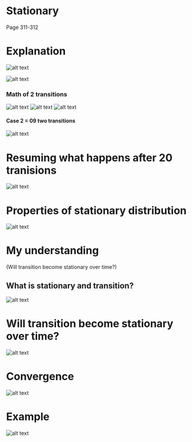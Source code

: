 # Stationary
Page 311-312

# Explanation
![alt text](image-25.png)

![alt text](image-26.png)

### Math of 2 transitions
![alt text](image-27.png)
![alt text](image-28.png)
![alt text](image-29.png)

#### Case 2 = 09 two transitions
![alt text](image-30.png)

# Resuming what happens after 20 tranisions
![alt text](image-31.png)

# Properties of stationary distribution
![alt text](image-32.png)

# My understanding
(Will transition become stationary over time?)

## What is stationary and transition?
![alt text](image-33.png)

# Will transition become stationary over time?
![alt text](image-34.png)

# Convergence
![alt text](image-35.png)

# Example
![alt text](image-36.png)